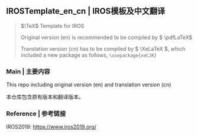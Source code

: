 ## IROSTemplate_en_cn | IROS模板及中文翻译

> $\TeX$ Template for IROS
>
> Original version (en)  is recommended to be compiled by $ \pdfLaTeX ​$
>
> Translation version (cn) has to be compiled by $ \XeLaTeX $, which included a new package as follows, `\usepackage{xeCJK}`

### Main | 主要内容

This repo including original version (en) and translation version (cn)

本仓库包含原有版本和翻译版本。

### Reference | 参考链接

IROS2019: <https://www.iros2019.org/>